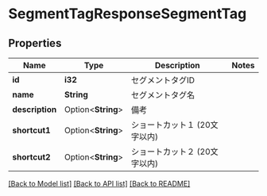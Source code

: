 # SegmentTagResponseSegmentTag

## Properties

Name | Type | Description | Notes
------------ | ------------- | ------------- | -------------
**id** | **i32** | セグメントタグID | 
**name** | **String** | セグメントタグ名 | 
**description** | Option<**String**> | 備考 | 
**shortcut1** | Option<**String**> | ショートカット１ (20文字以内) | 
**shortcut2** | Option<**String**> | ショートカット２ (20文字以内) | 

[[Back to Model list]](../README.md#documentation-for-models) [[Back to API list]](../README.md#documentation-for-api-endpoints) [[Back to README]](../README.md)


